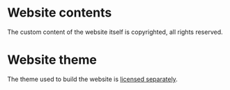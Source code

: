 # Website contents

The custom content of the website itself is copyrighted, all rights reserved.

# Website theme

The theme used to build the website is [licensed
separately](./LICENSE-for-theme.md).

